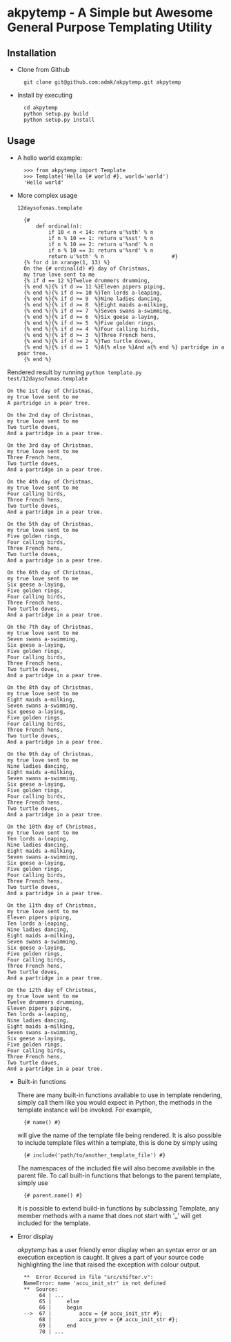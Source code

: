 akpytemp - A Simple but Awesome General Purpose Templating Utility
==================================================================

Installation
------------
* Clone from Github

        git clone git@github.com:admk/akpytemp.git akpytemp

* Install by executing

        cd akpytemp
        python setup.py build
        python setup.py install

Usage
-----
* A hello world example:

        >>> from akpytemp import Template
        >>> Template('Hello {# world #}, world='world')
        'Hello world'

* More complex usage

    <code>12daysofxmas.template</code>

        {#
            def ordinal(n):
                if 10 < n < 14: return u'%sth' % n
                if n % 10 == 1: return u'%sst' % n
                if n % 10 == 2: return u'%snd' % n
                if n % 10 == 3: return u'%srd' % n
                return u'%sth' % n                      #}
        {% for d in xrange(1, 13) %}
        On the {# ordinal(d) #} day of Christmas,
        my true love sent to me
        {% if d == 12 %}Twelve drummers drumming,
        {% end %}{% if d >= 11 %}Eleven pipers piping,
        {% end %}{% if d >= 10 %}Ten lords a-leaping,
        {% end %}{% if d >= 9  %}Nine ladies dancing,
        {% end %}{% if d >= 8  %}Eight maids a-milking,
        {% end %}{% if d >= 7  %}Seven swans a-swimming,
        {% end %}{% if d >= 6  %}Six geese a-laying,
        {% end %}{% if d >= 5  %}Five golden rings,
        {% end %}{% if d >= 4  %}Four calling birds,
        {% end %}{% if d >= 3  %}Three French hens,
        {% end %}{% if d >= 2  %}Two turtle doves,
        {% end %}{% if d == 1  %}A{% else %}And a{% end %} partridge in a pear tree.
        {% end %}    

Rendered result by running <code>python template.py test/12daysofxmas.template</code>

    On the 1st day of Christmas,
    my true love sent to me
    A partridge in a pear tree.

    On the 2nd day of Christmas,
    my true love sent to me
    Two turtle doves,
    And a partridge in a pear tree.

    On the 3rd day of Christmas,
    my true love sent to me
    Three French hens,
    Two turtle doves,
    And a partridge in a pear tree.

    On the 4th day of Christmas,
    my true love sent to me
    Four calling birds,
    Three French hens,
    Two turtle doves,
    And a partridge in a pear tree.

    On the 5th day of Christmas,
    my true love sent to me
    Five golden rings,
    Four calling birds,
    Three French hens,
    Two turtle doves,
    And a partridge in a pear tree.

    On the 6th day of Christmas,
    my true love sent to me
    Six geese a-laying,
    Five golden rings,
    Four calling birds,
    Three French hens,
    Two turtle doves,
    And a partridge in a pear tree.

    On the 7th day of Christmas,
    my true love sent to me
    Seven swans a-swimming,
    Six geese a-laying,
    Five golden rings,
    Four calling birds,
    Three French hens,
    Two turtle doves,
    And a partridge in a pear tree.

    On the 8th day of Christmas,
    my true love sent to me
    Eight maids a-milking,
    Seven swans a-swimming,
    Six geese a-laying,
    Five golden rings,
    Four calling birds,
    Three French hens,
    Two turtle doves,
    And a partridge in a pear tree.

    On the 9th day of Christmas,
    my true love sent to me
    Nine ladies dancing,
    Eight maids a-milking,
    Seven swans a-swimming,
    Six geese a-laying,
    Five golden rings,
    Four calling birds,
    Three French hens,
    Two turtle doves,
    And a partridge in a pear tree.

    On the 10th day of Christmas,
    my true love sent to me
    Ten lords a-leaping,
    Nine ladies dancing,
    Eight maids a-milking,
    Seven swans a-swimming,
    Six geese a-laying,
    Five golden rings,
    Four calling birds,
    Three French hens,
    Two turtle doves,
    And a partridge in a pear tree.

    On the 11th day of Christmas,
    my true love sent to me
    Eleven pipers piping,
    Ten lords a-leaping,
    Nine ladies dancing,
    Eight maids a-milking,
    Seven swans a-swimming,
    Six geese a-laying,
    Five golden rings,
    Four calling birds,
    Three French hens,
    Two turtle doves,
    And a partridge in a pear tree.

    On the 12th day of Christmas,
    my true love sent to me
    Twelve drummers drumming,
    Eleven pipers piping,
    Ten lords a-leaping,
    Nine ladies dancing,
    Eight maids a-milking,
    Seven swans a-swimming,
    Six geese a-laying,
    Five golden rings,
    Four calling birds,
    Three French hens,
    Two turtle doves,
    And a partridge in a pear tree.

* Built-in functions

    There are many built-in functions available to use in template rendering,
    simply call them like you would expect in Python, the methods in the
    template instance will be invoked. For example,

        {# name() #}

    will give the name of the template file being rendered.
    It is also possible to include template files within a template, this is
    done by simply using

        {# include('path/to/another_template_file') #}

    The namespaces of the included file will also become available in the
    parent file.
    To call built-in functions that belongs to the parent template, simply use

        {# parent.name() #}

    It is possible to extend build-in functions by subclassing Template, any
    member methods with a name that does not start with '_' will get included
    for the template.

* Error display

    *akpytemp* has a user friendly error display when an syntax error or an
    execution exception is caught. It gives a part of your source code
    highlighting the line that raised the exception with colour output.

        **  Error Occured in file "src/shifter.v":
        NameError: name 'accu_init_str' is not defined
        **  Source:
             64 | ...
             65 |     else
             66 |     begin
        -->  67 |         accu = {# accu_init_str #};
             68 |         accu_prev = {# accu_init_str #};
             69 |     end
             70 | ...

